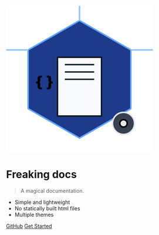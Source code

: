 ![logo](_media/icon.svg)

# Freaking docs

> A magical documentation.

- Simple and lightweight
- No statically built html files
- Multiple themes

[GitHub](https://github.com/docsifyjs/docsify/)
[Get Started](#docsify)
